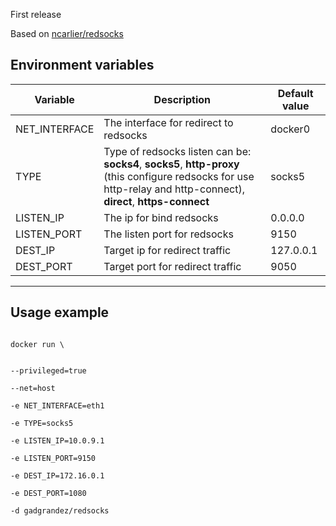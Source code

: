 First release

Based on [ncarlier/redsocks](https://hub.docker.com/r/ncarlier/redsocks)

## Environment variables

| Variable | Description | Default value |
|----------|-------------|---------|
|NET_INTERFACE| The interface for redirect to redsocks |docker0|
|TYPE| Type of redsocks listen can be: **socks4**, **socks5**, **http-proxy** (this configure redsocks for use http-relay and http-connect), **direct**, **https-connect** |socks5|
|LISTEN_IP| The ip for bind redsocks |0.0.0.0|
|LISTEN_PORT| The listen port for redsocks |9150|
|DEST_IP| Target ip for redirect traffic |127.0.0.1|
|DEST_PORT| Target port for redirect traffic |9050|
-----------

## Usage example
<code>
docker run \ 
 
 --privileged=true \
 --net=host \
 -e NET_INTERFACE=eth1 \
 -e TYPE=socks5 \
 -e LISTEN_IP=10.0.9.1 \
 -e LISTEN_PORT=9150 \
 -e DEST_IP=172.16.0.1 \
 -e DEST_PORT=1080 \
 -d gadgrandez/redsocks
</code>